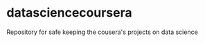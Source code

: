 datasciencecoursera
===================

Repository for safe keeping the cousera's projects on data science
